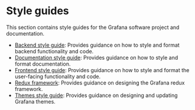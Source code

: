 # Style guides

This section contains style guides for the Grafana software project and documentation.

- [Backend style guide](backend.md): Provides guidance on how to style and format backend functionality and code.
- [Documentation style guide](documentation-style-guide.md): Provides guidance on how to style and format documentation.
- [Frontend style guide](frontend.md): Provides guidance on how to style and format the user-facing functionality and code.
- [Redux framework](redux.md): Provides guidance on designing the Grafana redux framework.
- [Themes style guide](themes.md): Provides guidance on designing and updating Grafana themes.

